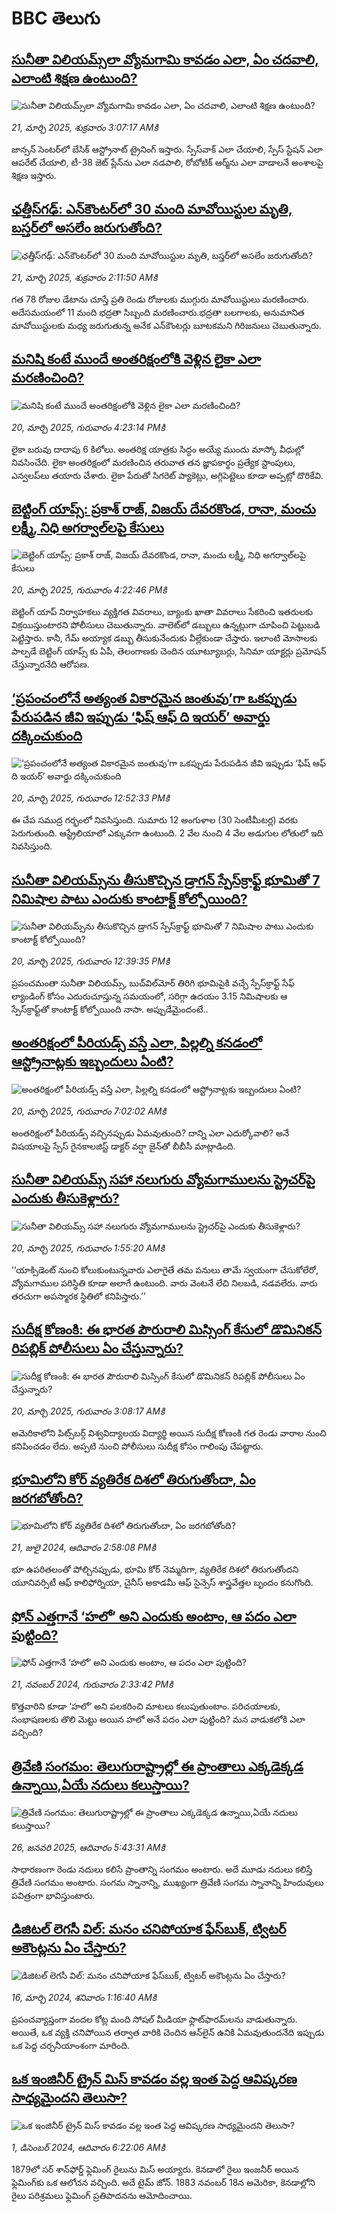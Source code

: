 # BBC తెలుగు## [సునీతా విలియమ్స్‌లా వ్యోమగామి కావడం ఎలా, ఏం  చదవాలి, ఎలాంటి శిక్షణ ఉంటుంది? ](https://www.bbc.com/telugu/articles/c1jpyep46nwo?at_campaign=githubrss)![సునీతా విలియమ్స్‌లా వ్యోమగామి కావడం ఎలా, ఏం  చదవాలి, ఎలాంటి శిక్షణ ఉంటుంది? ](https://ichef.bbci.co.uk/ace/standard/240/cpsprodpb/f364/live/f34316c0-0578-11f0-88b7-5556e7b55c5e.jpg)_21, మార్చి 2025, శుక్రవారం 3:07:17 AMకి_జాన్సన్ సెంటర్‌లో బేసిక్ ఆస్ట్రోనాట్ ట్రైనింగ్ ఇస్తారు.  స్పేస్‌వాక్ ఎలా చేయాలి, స్పేస్ స్టేషన్ ఎలా ఆపరేట్ చేయాలి, టీ-38 జెట్ ప్లేన్‌ను ఎలా నడపాలి, రోబోటిక్ ఆర్మ్‌ను ఎలా వాడాలనే అంశాలపై శిక్షణ ఇస్తారు.## [ఛత్తీస్‌గఢ్‌: ఎన్‌కౌంటర్‌లో  30 మంది  మావోయిస్టుల మృతి, బస్తర్‌లో అసలేం జరుగుతోంది?](https://www.bbc.com/telugu/articles/c9q428y52lpo?at_campaign=githubrss)![ఛత్తీస్‌గఢ్‌: ఎన్‌కౌంటర్‌లో  30 మంది  మావోయిస్టుల మృతి, బస్తర్‌లో అసలేం జరుగుతోంది?](https://ichef.bbci.co.uk/ace/standard/240/cpsprodpb/ef57/live/779216e0-05f3-11f0-94d4-6f954f5dcfa3.jpg)_21, మార్చి 2025, శుక్రవారం 2:11:50 AMకి_గత  78 రోజుల డేటాను చూస్తే ప్రతి రెండు రోజులకు ముగ్గురు మావోయిస్టులు మరణించారు. అదేసమయంలో 11 మంది భద్రతా సిబ్బంది మరణించారు.భద్రతా బలగాలకు, అనుమానిత మావోయిస్టులకు మధ్య జరుగుతున్న అనేక ఎన్‌కౌంటర్లు  బూటకమని గిరిజనులు చెబుతున్నారు.## [మనిషి కంటే ముందే అంతరిక్షంలోకి వెళ్లిన లైకా ఎలా మరణించింది?](https://www.bbc.com/telugu/articles/c8712g7v832o?at_campaign=githubrss)![మనిషి కంటే ముందే అంతరిక్షంలోకి వెళ్లిన లైకా ఎలా మరణించింది?](https://ichef.bbci.co.uk/ace/standard/240/cpsprodpb/595e/live/017de3c0-0577-11f0-b672-5dfc6aa79db2.jpg)_20, మార్చి 2025, గురువారం 4:23:14 PMకి_లైకా బరువు దాదాపు 6 కిలోలు. అంతరిక్ష యాత్రకు సిద్ధం అయ్యే ముందు మాస్కో వీధుల్లో నివసించేది. లైకా అంతరిక్షంలో మరణించిన తరువాత తన జ్ఞాపకార్థం ప్రత్యేక స్టాంపులు, ఎన్వలప్‌లు తయారు చేశారు. లైకా పేరుతో సిగరెట్ ప్యాకెట్లు, అగ్గిపెట్టెలు కూడా అప్పట్లో దొరికేవి.## [బెట్టింగ్ యాప్స్: ప్రకాశ్‌ రాజ్, విజయ్ దేవరకొండ, రానా, మంచు లక్ష్మీ, నిధి అగర్వాల్‌‌లపై కేసులు](https://www.bbc.com/telugu/articles/c62zd1mm71po?at_campaign=githubrss)![బెట్టింగ్ యాప్స్: ప్రకాశ్‌ రాజ్, విజయ్ దేవరకొండ, రానా, మంచు లక్ష్మీ, నిధి అగర్వాల్‌‌లపై కేసులు](https://ichef.bbci.co.uk/ace/standard/240/cpsprodpb/380e/live/7ed74ff0-055e-11f0-b8d2-617de79a7a08.jpg)_20, మార్చి 2025, గురువారం 4:22:46 PMకి_బెట్టింగ్ యాప్ నిర్వాహకలు వ్యక్తిగత వివరాలు, బ్యాంకు ఖాతా వివరాలు సేకరించి ఇతరులకు విక్రయిస్తుంటారని పోలీసులు చెబుతున్నారు. వాలెట్‌లో డబ్బులు ఉన్నట్లుగా చూపించి పెట్టుబడి పెట్టిస్తారు. కానీ, గేమ్ అయ్యాక డబ్బు తీసుకునేందుకు వీల్లేకుండా చేస్తారు. ఇలాంటి మోసాలకు పాల్పడే బెట్టింగ్ యాప్స్ కు ఏపీ, తెలంగాణకు చెందిన యూట్యూబర్లు, సినిమా యాక్టర్లు ప్రమోషన్ చేస్తున్నారనేది ఆరోపణ.## [‘ప్రపంచంలోనే అత్యంత వికారమైన జంతువు’గా ఒకప్పుడు పేరుపడిన జీవి ఇప్పుడు ‘ఫిష్ ఆఫ్ ది ఇయర్’ అవార్డు దక్కించుకుంది](https://www.bbc.com/telugu/articles/c23423n3jlpo?at_campaign=githubrss)![‘ప్రపంచంలోనే అత్యంత వికారమైన జంతువు’గా ఒకప్పుడు పేరుపడిన జీవి ఇప్పుడు ‘ఫిష్ ఆఫ్ ది ఇయర్’ అవార్డు దక్కించుకుంది](https://ichef.bbci.co.uk/ace/standard/240/cpsprodpb/ba77/live/50b6eb60-04a7-11f0-94d4-6f954f5dcfa3.jpg)_20, మార్చి 2025, గురువారం 12:52:33 PMకి_ఈ చేప సముద్ర గర్భంలో నివసిస్తుంది. సుమారు 12 అంగుళాల (30 సెంటీమీటర్ల) వరకు పెరుగుతుంది.
ఆస్ట్రేలియాలో ఎక్కువగా ఉంటుంది. 2 వేల నుంచి 4 వేల అడుగుల లోతులో ఇది నివసిస్తుంది.## [సునీతా విలియమ్స్‌ను తీసుకొచ్చిన డ్రాగన్ స్పేస్‌క్రాఫ్ట్ భూమితో 7 నిమిషాల పాటు ఎందుకు కాంటాక్ట్‌ కోల్పోయింది?](https://www.bbc.com/telugu/articles/cvgwlkj8npyo?at_campaign=githubrss)![సునీతా విలియమ్స్‌ను తీసుకొచ్చిన డ్రాగన్ స్పేస్‌క్రాఫ్ట్ భూమితో 7 నిమిషాల పాటు ఎందుకు కాంటాక్ట్‌ కోల్పోయింది?](https://ichef.bbci.co.uk/ace/standard/240/cpsprodpb/892a/live/f35aad80-0564-11f0-97d3-37df2b293ed1.png)_20, మార్చి 2025, గురువారం 12:39:35 PMకి_ప్రపంచమంతా సునీతా విలియమ్స్, బుచ్‌విల్‌మోర్ తిరిగి భూమిపైకి వచ్చే స్పేస్‌క్రాఫ్ట్ సేఫ్ ల్యాండింగ్ కోసం ఎదురుచూస్తున్న సమయంలో, సరిగ్గా ఉదయం 3.15 నిమిషాలకు ఆ స్పేస్‌క్రాఫ్ట్‌తో కాంటాక్ట్ కోల్పోయింది నాసా. అప్పుడేమైందంటే..## [అంతరిక్షంలో పీరియడ్స్ వస్తే ఎలా, పిల్లల్ని కనడంలో ఆస్ట్రోనాట్లకు ఇబ్బందులు ఏంటి?](https://www.bbc.com/telugu/articles/czje8v9wkvjo?at_campaign=githubrss)![అంతరిక్షంలో పీరియడ్స్ వస్తే ఎలా, పిల్లల్ని కనడంలో ఆస్ట్రోనాట్లకు ఇబ్బందులు ఏంటి?](https://ichef.bbci.co.uk/ace/standard/240/cpsprodpb/3387/live/0db61180-054a-11f0-97d3-37df2b293ed1.jpg)_20, మార్చి 2025, గురువారం 7:02:02 AMకి_అంతరిక్షంలో పీరియడ్స్ వచ్చినప్పుడు ఏమవుతుంది? దాన్ని ఎలా ఎదుర్కోవాలి? అనే విషయాలపై  స్పేస్‌ గైనకాలజిస్ట్‌ డాక్టర్ వర్షా జైన్‌తో బీబీసీ మాట్లాడింది.## [సునీతా విలియమ్స్‌ సహా నలుగురు  వ్యోమగాములను స్ట్రెచర్‌పై ఎందుకు తీసుకెళ్లారు?](https://www.bbc.com/telugu/articles/cevxl91wl7go?at_campaign=githubrss)![సునీతా విలియమ్స్‌ సహా నలుగురు  వ్యోమగాములను స్ట్రెచర్‌పై ఎందుకు తీసుకెళ్లారు?](https://ichef.bbci.co.uk/ace/standard/240/cpsprodpb/6d7c/live/f8125c40-052f-11f0-94d4-6f954f5dcfa3.jpg)_20, మార్చి 2025, గురువారం 1:55:20 AMకి_‘‘యాక్సిడెంట్ నుంచి కోలుకుంటున్నవారు ఎలాగైతే తమ పనులు తామే స్వయంగా చేసుకోలేరో, వ్యోమగాముల పరిస్థితి కూడా అలాగే ఉంటుంది. వారు వెంటనే లేచి నిలబడి, నడవలేరు. వారు తరచుగా అపస్మారక స్థితిలో కనిపిస్తారు.’’## [సుదీక్ష కోణంకి: ఈ భారత పౌరురాలి మిస్సింగ్ కేసులో డొమినికన్ రిపబ్లిక్  పోలీసులు ఏం చేస్తున్నారు?  ](https://www.bbc.com/telugu/articles/c99n2rk32rro?at_campaign=githubrss)![సుదీక్ష కోణంకి: ఈ భారత పౌరురాలి మిస్సింగ్ కేసులో డొమినికన్ రిపబ్లిక్  పోలీసులు ఏం చేస్తున్నారు?  ](https://ichef.bbci.co.uk/ace/standard/240/cpsprodpb/4fc9/live/79e795c0-04d9-11f0-88b7-5556e7b55c5e.jpg)_20, మార్చి 2025, గురువారం 3:08:17 AMకి_అమెరికాలోని పిట్స్‌బర్గ్ విశ్వవిద్యాలయ విద్యార్థి అయిన సుదీక్ష కోణంకి  గత రెండు వారాల నుంచి కనిపించడం లేదు. అప్పటి నుంచి పోలీసులు సుదీక్ష కోసం గాలింపు చేపట్టారు.## [భూమిలోని కోర్ వ్యతిరేక దిశలో తిరుగుతోందా, ఏం జరగబోతోంది?](https://www.bbc.com/telugu/articles/crgr7rnd7g4o?at_campaign=githubrss)![భూమిలోని కోర్ వ్యతిరేక దిశలో తిరుగుతోందా, ఏం జరగబోతోంది?](https://ichef.bbci.co.uk/ace/standard/240/cpsprodpb/cc28/live/4457bc00-3ec3-11ef-b2f4-77406157b906.jpg)_21, జులై 2024, ఆదివారం 2:58:08 PMకి_భూ ఉపరితలంతో పోల్చినప్పుడు, భూమి కోర్ నెమ్మదిగా, వ్యతిరేక దిశలో తిరుగుతోందని యూనివర్సిటీ ఆఫ్ కాలిఫోర్నియా, చైనీస్ అకాడమీ ఆఫ్ సైన్సెస్‌ శాస్త్రవేత్తల బృందం కనుగొంది.## [ఫోన్ ఎత్తగానే ‘హలో’ అని ఎందుకు అంటాం, ఆ పదం ఎలా పుట్టింది?](https://www.bbc.com/telugu/articles/cgj7x7gdjq4o?at_campaign=githubrss)![ఫోన్ ఎత్తగానే ‘హలో’ అని ఎందుకు అంటాం, ఆ పదం ఎలా పుట్టింది?](https://ichef.bbci.co.uk/ace/standard/240/cpsprodpb/0618/live/7a20ebb0-a807-11ef-b21e-5359bd56d02f.jpg)_21, నవంబర్ 2024, గురువారం 2:33:42 PMకి_కొత్తవారిని కూడా ‘హలో’ అని పలకరించి మాటలు కలుపుతుంటాం.  పరిచయాలకు, సంభాషణలకు తొలి మెట్టు అయిన హలో అనే పదం ఎలా పుట్టింది? మన వాడుకలోకి ఎలా వచ్చింది?## [త్రివేణి సంగమం: తెలుగురాష్ట్రాల్లో ఈ ప్రాంతాలు ఎక్కడెక్కడ ఉన్నాయి,ఏయే నదులు కలుస్తాయి? ](https://www.bbc.com/telugu/articles/cz7elrr17jeo?at_campaign=githubrss)![త్రివేణి సంగమం: తెలుగురాష్ట్రాల్లో ఈ ప్రాంతాలు ఎక్కడెక్కడ ఉన్నాయి,ఏయే నదులు కలుస్తాయి? ](https://ichef.bbci.co.uk/ace/standard/240/cpsprodpb/9dad/live/7f50e780-da42-11ef-a37f-eba91255dc3d.jpg)_26, జనవరి 2025, ఆదివారం 5:43:31 AMకి_సాధారణంగా రెండు నదులు కలిసే ప్రాంతాన్ని సంగమం అంటారు. అదే మూడు నదులు కలిస్తే త్రివేణి సంగమం అంటారు. సంగమ స్నానాన్ని, ముఖ్యంగా త్రివేణి సంగమ స్నానాన్ని హిందువులు పవిత్రంగా భావిస్తుంటారు.## [డిజిటల్ లెగసీ విల్: మనం చనిపోయాక ఫేస్‌బుక్, ట్విటర్‌ అకౌంట్లను ఏం చేస్తారు?](https://www.bbc.com/telugu/articles/cx0zl1qeyq2o?at_campaign=githubrss)![డిజిటల్ లెగసీ విల్: మనం చనిపోయాక ఫేస్‌బుక్, ట్విటర్‌ అకౌంట్లను ఏం చేస్తారు?](https://ichef.bbci.co.uk/ace/standard/240/cpsprodpb/bea2/live/2323ffd0-e2d4-11ee-9410-0f893255c2a0.jpg)_16, మార్చి 2024, శనివారం 1:16:40 AMకి_ప్రపంచవ్యాప్తంగా వందల కోట్ల మంది సోషల్ మీడియా ఫ్లాట్‌ఫారమ్‌లను వాడుతున్నారు. అయితే, ఒక వ్యక్తి చనిపోయిన తర్వాత వారికి చెందిన ఆన్‌లైన్ ఉనికి ఏమవుతుందనేది ఇప్పుడు ఒక పెద్ద చర్చనీయాంశంగా మారింది.## [ఒక ఇంజినీర్ ట్రైన్ మిస్ కావడం వల్ల ఇంత పెద్ద ఆవిష్కరణ సాధ్యమైందని తెలుసా?](https://www.bbc.com/telugu/articles/c774y4mdrgdo?at_campaign=githubrss)![ఒక ఇంజినీర్ ట్రైన్ మిస్ కావడం వల్ల ఇంత పెద్ద ఆవిష్కరణ సాధ్యమైందని తెలుసా?](https://ichef.bbci.co.uk/ace/standard/240/cpsprodpb/d07c/live/d2f92490-ab19-11ef-8264-5f9791599833.jpg)_1, డిసెంబర్ 2024, ఆదివారం 6:22:06 AMకి_1879లో సర్ శాన్‌ఫోర్డ్ ఫ్లెమింగ్ రైలును మిస్ అయ్యారు. కెనడాలో రైలు ఇంజనీర్ అయిన ఫ్లెమింగ్‌కు ఒక ఆలోచన వచ్చింది. అదే టైమ్ జోన్‌. 
1883 నవంబర్ 18న అమెరికా, కెనడాల్లోని రైలు పరిశ్రమలు ఫ్లెమింగ్ ప్రతిపాదనను ఆమోదించాయి.